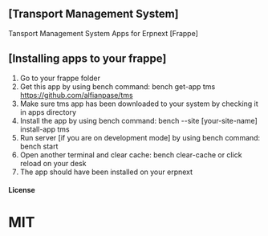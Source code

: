 ## [Transport Management System]

Tansport Management System Apps for Erpnext [Frappe]

## [Installing apps to your frappe]
1. Go to your frappe folder 
2. Get this app by using bench command: bench get-app tms https://github.com/alfianpase/tms
3. Make sure tms app has been downloaded to your system by checking it in apps directory
4. Install the app by using bench command: bench --site [your-site-name] install-app tms
5. Run server [if you are on development mode] by using bench command: bench start
6. Open another terminal and clear cache: bench clear-cache or click reload on your desk
7. The app should have been installed on your erpnext

#### License

MIT
=======
